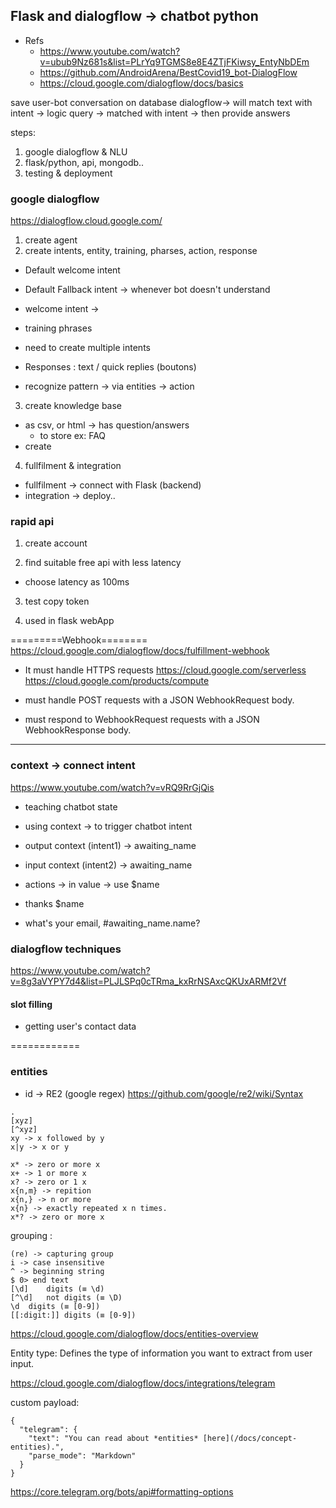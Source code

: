 Flask and dialogflow -> chatbot python
---

- Refs
  - https://www.youtube.com/watch?v=ubub9Nz681s&list=PLrYq9TGMS8e8E4ZTjFKiwsy_EntyNbDEm
  - https://github.com/AndroidArena/BestCovid19_bot-DialogFlow
  - https://cloud.google.com/dialogflow/docs/basics

save user-bot conversation on database
dialogflow-> will match text with intent -> logic
query -> matched with intent -> then provide answers

steps:
1. google dialogflow & NLU
2. flask/python, api, mongodb..
3. testing & deployment

### google dialogflow
https://dialogflow.cloud.google.com/

1. create agent
2. create intents, entity, training, pharses, action, response
- Default welcome intent
- Default Fallback intent -> whenever bot doesn't understand

- welcome intent ->
- training phrases
- need to create multiple intents

- Responses : text / quick replies (boutons)

- recognize pattern -> via entities -> action

3. create knowledge base
- as csv, or html -> has question/answers
  - to store ex: FAQ
- create


4. fullfilment & integration
- fullfilment -> connect with Flask (backend)
- integration -> deploy..


### rapid api
1. create account

2. find suitable free api with less latency
- choose latency as 100ms

3. test copy token

4. used in flask webApp


=========Webhook========
https://cloud.google.com/dialogflow/docs/fulfillment-webhook
- It must handle HTTPS requests
https://cloud.google.com/serverless
https://cloud.google.com/products/compute

- must handle POST requests with a JSON WebhookRequest body.
- must respond to WebhookRequest requests with a JSON WebhookResponse body.

-----------
### context -> connect intent
https://www.youtube.com/watch?v=vRQ9RrGjQis
- teaching chatbot state
- using context -> to trigger chatbot intent

- output context (intent1) -> awaiting_name
- input context (intent2) -> awaiting_name
- actions -> in value -> use $name
- thanks $name

- what's your email, #awaiting_name.name?

### dialogflow techniques
https://www.youtube.com/watch?v=8g3aVYPY7d4&list=PLJLSPq0cTRma_kxRrNSAxcQKUxARMf2Vf

#### slot filling

- getting user's contact data


============
### entities

- id ->
RE2 (google regex)
https://github.com/google/re2/wiki/Syntax

```
.
[xyz]
[^xyz]
xy -> x followed by y
x|y -> x or y

x* -> zero or more x
x+ -> 1 or more x
x? -> zero or 1 x
x{n,m} -> repition
x{n,} -> n or more
x{n} -> exactly repeated x n times.
x*? -> zero or more x
```

grouping :
```
(re) -> capturing group
i -> case insensitive
^ -> beginning string
$ 0> end text
[\d]	digits (≡ \d)
[^\d]	not digits (≡ \D)
\d	digits (≡ [0-9])
[[:digit:]]	digits (≡ [0-9])
```

https://cloud.google.com/dialogflow/docs/entities-overview

Entity type: Defines the type of information you want to extract from user input.

https://cloud.google.com/dialogflow/docs/integrations/telegram

custom payload:
```
{
  "telegram": {
    "text": "You can read about *entities* [here](/docs/concept-entities).",
    "parse_mode": "Markdown"
  }
}
```
https://core.telegram.org/bots/api#formatting-options
